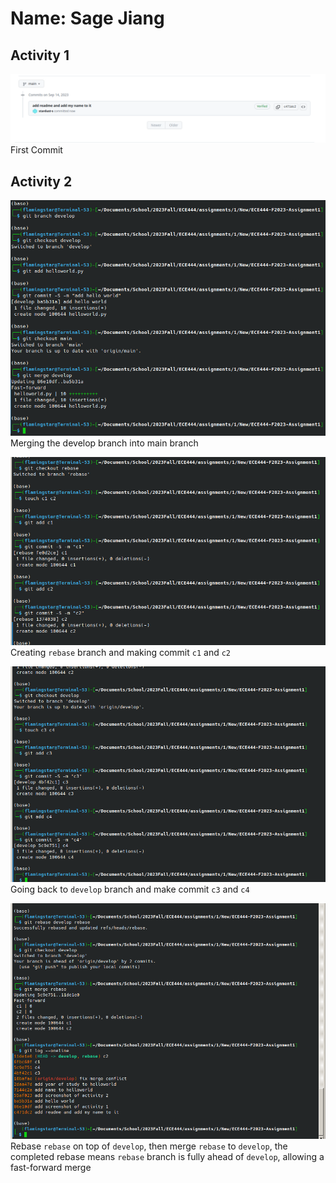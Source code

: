# Name: Sage Jiang

## Activity 1
![Image of the first commit](https://raw.githubusercontent.com/stardust-s/ECE444-F2023-Assignment1/main/img/1.png "First Commit")
First Commit

## Activity 2
![Output of merge commend](https://raw.githubusercontent.com/stardust-s/ECE444-F2023-Assignment1/main/img/2.png "Merging develop into main")
Merging the develop branch into main branch

![branching and commit c1 c2](https://raw.githubusercontent.com/stardust-s/ECE444-F2023-Assignment1/main/img/6.png "branching and commit c1 c2")
Creating `rebase` branch and making commit `c1` and `c2`

![commit c3 and c4](https://raw.githubusercontent.com/stardust-s/ECE444-F2023-Assignment1/main/img/7.png "commit c3 and c4")
Going back to `develop` branch and make commit `c3` and `c4`

![Rebase=](https://raw.githubusercontent.com/stardust-s/ECE444-F2023-Assignment1/main/img/8.png "Rebase")
Rebase `rebase` on top of `develop`, then merge `rebase` to `develop`, the completed rebase means `rebase` branch is fully ahead of `develop`, allowing a fast-forward merge
